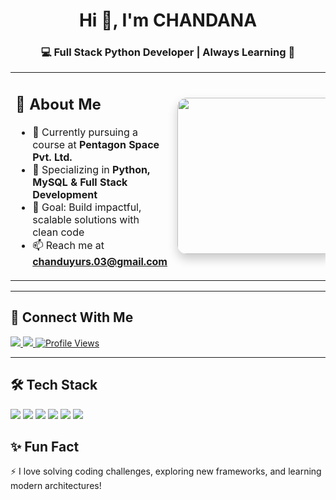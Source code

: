 <h1 align="center">Hi 👋, I'm CHANDANA</h1>
<h3 align="center">💻 Full Stack Python Developer | Always Learning 🚀</h3>

<!-- Side by side Introduction and Image -->
<table>
<tr>
<td>

## 🌟 About Me
- 🔭 Currently pursuing a course at **Pentagon Space Pvt. Ltd.**  
- 🌱 Specializing in **Python, MySQL & Full Stack Development**  
- 🎯 Goal: Build impactful, scalable solutions with clean code  
- 📫 Reach me at **chanduyurs.03@gmail.com**

</td>
<td>

<img src="https://media.giphy.com/media/qgQUggAC3Pfv687qPC/giphy.gif" width="250" style="border-radius: 15px; box-shadow: 0 8px 16px rgba(0,0,0,0.2);"/>

</td>
</tr>
</table>

---

## 🤝 Connect With Me  
<p align="left">
  <a href="https://www.linkedin.com/in/y-chandana-urs-060ab7330" target="_blank">
    <img src="https://img.shields.io/badge/LinkedIn-0077B5?style=for-the-badge&logo=linkedin&logoColor=white" />
  </a>
  <a href="mailto:chanduyurs.03@gmail.com">
    <img src="https://img.shields.io/badge/Gmail-D14836?style=for-the-badge&logo=gmail&logoColor=white" />
  </a>
  <a href="https://github.com/YOUR_GITHUB_USERNAME">
    <img src="https://komarev.com/ghpvc/?username=chandu-1783&style=for-the-badge" alt="Profile Views" />
  </a>
</p>

---

## 🛠 Tech Stack  
<p align="left">
  <img src="https://img.shields.io/badge/Python-3776AB?style=for-the-badge&logo=python&logoColor=white"/>
  <img src="https://img.shields.io/badge/MySQL-005C84?style=for-the-badge&logo=mysql&logoColor=white"/>
  <img src="https://img.shields.io/badge/HTML5-E34F26?style=for-the-badge&logo=html5&logoColor=white"/>
  <img src="https://img.shields.io/badge/CSS3-1572B6?style=for-the-badge&logo=css3&logoColor=white"/>
  <img src="https://img.shields.io/badge/JavaScript-F7DF1E?style=for-the-badge&logo=javascript&logoColor=black"/>
  <img src="https://img.shields.io/badge/Git-F05032?style=for-the-badge&logo=git&logoColor=white"/>
</p>




## ✨ Fun Fact  
⚡ I love solving coding challenges, exploring new frameworks, and learning modern architectures!  


